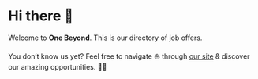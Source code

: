 # Hi there :wave:

Welcome to **One Beyond**. This is our directory of job offers.

You don’t know us yet? Feel free to navigate :boat: through [our site](https://www.one-beyond.com/) & discover our amazing opportunities. 🧑‍💻

